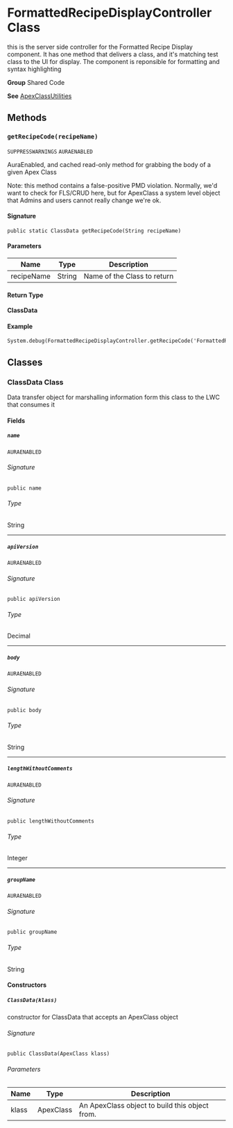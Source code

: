 # FormattedRecipeDisplayController Class

this is the server side controller for the Formatted Recipe 
Display component. It has one method that delivers a class, and it&#x27;s matching 
test class to the UI for display. The component is reponsible for formatting 
and syntax highlighting

**Group** Shared Code

**See** [ApexClassUtilities](ApexClassUtilities.md)

## Methods
### `getRecipeCode(recipeName)`

`SUPPRESSWARNINGS`
`AURAENABLED`

AuraEnabled, and cached read-only method for 
grabbing the body of a given Apex Class 
 
Note: this method contains a false-positive PMD violation. 
Normally, we&#x27;d want to check for FLS/CRUD here, but for ApexClass 
a system level object that Admins and users cannot really change 
we&#x27;re ok.

#### Signature
```apex
public static ClassData getRecipeCode(String recipeName)
```

#### Parameters
| Name | Type | Description |
|------|------|-------------|
| recipeName | String | Name of the Class to return |

#### Return Type
**ClassData**

#### Example
```apex
System.debug(FormattedRecipeDisplayController.getRecipeCode('FormattedRecipeDisplayController'));
```

## Classes
### ClassData Class

Data transfer object for marshalling information form this 
class to the LWC that consumes it

#### Fields
##### `name`

`AURAENABLED`

###### Signature
```apex
public name
```

###### Type
String

---

##### `apiVersion`

`AURAENABLED`

###### Signature
```apex
public apiVersion
```

###### Type
Decimal

---

##### `body`

`AURAENABLED`

###### Signature
```apex
public body
```

###### Type
String

---

##### `lengthWithoutComments`

`AURAENABLED`

###### Signature
```apex
public lengthWithoutComments
```

###### Type
Integer

---

##### `groupName`

`AURAENABLED`

###### Signature
```apex
public groupName
```

###### Type
String

#### Constructors
##### `ClassData(klass)`

constructor for ClassData that accepts an ApexClass 
object

###### Signature
```apex
public ClassData(ApexClass klass)
```

###### Parameters
| Name | Type | Description |
|------|------|-------------|
| klass | ApexClass | An ApexClass object to build this object from. |
